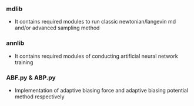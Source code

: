 ### mdlib 
* It contains required modules to run classic newtonian/langevin md and/or advanced sampling method
### annlib
* It contains required modules of conducting artificial neural network training
### ABF.py & ABP.py
* Implementation of adaptive biasing force and adaptive biasing potential method respectively
